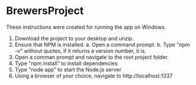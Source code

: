 # BrewersProject
 
These instructions were created for running the app on Windows.

1. Download the project to your desktop and unzip.
2. Ensure that NPM is installed.
    a. Open a command prompt.
    b. Type "npm -v" without quotes, if it returns a version number, it is. 
3. Open a comman prompt and navigate to the root project folder.
4. Type "npm install" to install dependencies
5. Type "node app" to start the Node.js server
6. Using a browser of your choice, navigate to http://localhost:1337 
